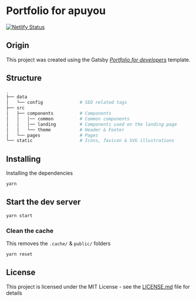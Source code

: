 # Portfolio for apuyou

[![Netlify Status](https://api.netlify.com/api/v1/badges/42484cab-86bd-40fa-a785-974d81025092/deploy-status)](https://apuyou.io)

## Origin

This project was created using the Gatsby [_Portfolio for developers_](https://github.com/smakosh/gatsby-portfolio-dev) template.

## Structure

```bash
.
├── data
│   └── config              # SEO related tags
├── src
│   ├── components          # Components
│   │   │── common          # Common components
│   │   │── landing         # Components used on the landing page
│   │   └── theme           # Header & Footer
│   └── pages               # Pages
└── static                  # Icons, favicon & SVG illustrations
```

## Installing

Installing the dependencies

```bash
yarn
```

## Start the dev server

```bash
yarn start
```

### Clean the cache

This removes the `.cache/` & `public/` folders

```bash
yarn reset
```

## License

This project is licensed under the MIT License - see the [LICENSE.md](LICENSE.md) file for details
